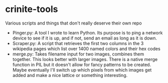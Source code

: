 # crinite-tools
Various scripts and things that don't really deserve their own repo

- Pinger.py: A tool I wrote to learn Python. Its purpose is to ping a network device to see if it is up, and if not, send an email as long as it is down.
- Scraper.py: A script that retrieves the first two columns in the 3 wikipedia pages which list over 1400 named colors and their hex codes
- merge.py: Takes filename input for two images, combines them together. This looks better with larger images. There is a native merge function in PIL but it doesn't allow for fancy patterns to be created. Maybe eventually I'll switch up which pixels from which images get added and make a nice lattice or something interesting.
